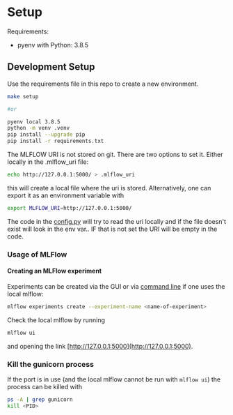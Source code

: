 # Setup

Requirements:

- pyenv with Python: 3.8.5

## Development Setup

Use the requirements file in this repo to create a new environment.

```BASH
make setup

#or

pyenv local 3.8.5
python -m venv .venv
pip install --upgrade pip
pip install -r requirements.txt
```

The MLFLOW URI is not stored on git. There are two options to set it. Either locally in the .mlflow_uri file:

```BASH
echo http://127.0.0.1:5000/ > .mlflow_uri
```

this will create a local file where the uri is stored. Alternatively, one can export it as an environment variable with

```bash
export MLFLOW_URI=http://127.0.0.1:5000/
```

The code in the [config.py](modeling/config.py) will try to read the uri locally and if the file doesn't exist will look in the env var.. IF that is not set the URI will be empty in the code.

### Usage of MLFlow

#### Creating an MLFlow experiment

Experiments can be created via the GUI or via [command line](https://www.mlflow.org/docs/latest/tracking.html#managing-experiments-and-runs-with-the-tracking-service-api) if one uses the local mlflow:

```bash
mlflow experiments create --experiment-name <name-of-experiment>
```

Check the local mlflow by running

```bash
mlflow ui
```

and opening the link [http://127.0.0.1:5000](http://127.0.0.1:5000).

### Kill the gunicorn process

If the port is in use (and the local mlflow cannot be run with `mlflow ui`) the process can be killed with

```bash
ps -A | grep gunicorn
kill <PID>
```
